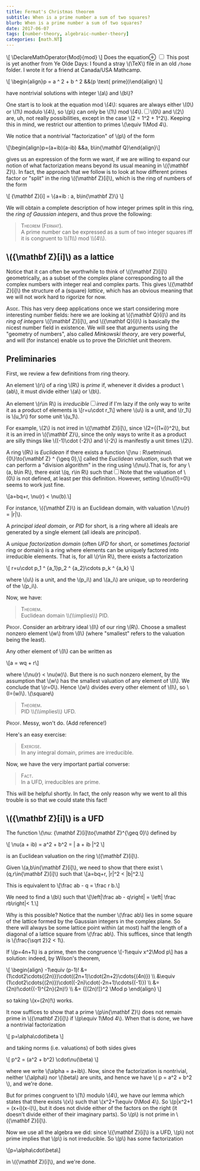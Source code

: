 ```yaml
---
title: Fermat's Christmas theorem
subtitle: When is a prime number a sum of two squares?
blurb: When is a prime number a sum of two squares?
date: 2017-06-07
tags: [number-theory, algebraic-number-theory]
categories: [math.NT]
---
```




\\[ \\DeclareMathOperator{Mod}{mod} \\]
Does the equation<label for="mn-demo" class="margin-toggle">&#8853;</label>
<input type="checkbox" id="mn-demo" class="margin-toggle"/>
<span class="marginnote">This post is yet another from Ye Olde Days: I found a stray \\(\\TeX\\) file in an old `/home` folder. I wrote it for a friend at Canada/USA Mathcamp.</span></span>


\\[ \\begin{align}p = a ^ 2 + b ^ 2 &&(p \\text{ prime})\\end{align} \\]

have nontrivial solutions with integer \\(a\\) and \\(b\\)?

One start is to look at the equation mod \\(4\\): squares are always either \\(0\\) or 
\\(1\\) modulo \\(4\\), so \\(p\\) can only be \\(1\\) mod \\(4\\).<label for="sn-demo" class="margin-toggle sidenote-number"></label><input type="checkbox" id="sn-demo" class="margin-toggle"/><span class=sidenote>\\(0\\) and \\(2\\) are, uh, not really possibilities, except in the case \\(2 = 1^2 + 1^2\\).</span> Keeping this in mind, we restrict our attention to primes \\(\\equiv 1\\Mod 4\\).

We notice that a nontrivial "factorization" of \\(p\\) of the form

\\[\\begin{align}p=(a+ib)(a-ib) &&a, b\\in{\\mathbf Q}\\end{align}\\]

gives us an expression of the form we want, if we are willing to expand our
notion of what factorization means beyond its usual meaning in \\({\\mathbf Z}\\).
In fact, the approach that we follow
is to look at how different primes factor or "split" in the ring \\({\\mathbf Z}[i]\\),
which is the ring of numbers of the form

\\[ {\\mathbf Z}[i] = \\{a+ib : a, b\\in{\\mathbf Z}\\} \\]

We will obtain a complete description of how integer primes split in this ring, the
*ring of Gaussian integers*, and thus prove the following:

<blockquote>
<span style="font-variant:small-caps">Theorem (Fermat).</span><br>
A prime number can be expressed as a sum of two integer squares iff it is congruent to \\(1\\) mod \\(4\\).
</blockquote>

## \\({\\mathbf Z}[i]\\) as a lattice

Notice that it can often be worthwhile to think of \\({\\mathbf Z}[i]\\) geometrically, as a
subset of the complex plane corresponding to all the complex numbers with
integer real and complex parts. This gives \\({\\mathbf Z}[i]\\) the structure of a (square)
*lattice*, which has an obvious meaning that we will not work hard to
rigorize for now. 

<!-- Low-effort picture: -->
<!-- \\begin{tikzpicture} -->
<!-- \\begin{scope} -->
<!-- \\clip (-5,-5) rectangle (4cm,4cm); % Clips the picture... -->
<!-- \\draw[style=help lines,dashed] (-14,-14) grid[step=2cm] (14,14); % Draws a grid in the new coordinates. -->
<!-- \\foreach \\x in {-7,-6,...,7}{                           % Two indices running over each -->
<!--     \\foreach \\y in {-7,-6,...,7}{                       % node on the grid we have drawn -->
<!--     \\node[draw,circle,inner sep=2pt,fill] at (2*\\x,2*\\y) {}; % Places a dot at those points -->
<!--     } -->
<!-- } -->
<!-- \\end{scope} -->
<!-- \\end{tikzpicture} -->

<span style="font-variant:small-caps;">Aside</span>. This has very deep applications once we start considering more interesting number fields:
here we are looking at \\({\\mathbf Q}(i)\\) and its *ring of integers* \\({\\mathbf Z}[i]\\), and
\\({\\mathbf Q}(i)\\) is basically the nicest number field in existence. We will see that
arguments using the "geometry of numbers", also called *Minkowski theory*, are very powerful, and will (for instance) enable us to prove the
Dirichlet unit theorem.

## Preliminaries

First, we review a few definitions from ring theory.

<!-- \\begin{defn} -->
  An element \\(r\\) of a ring \\(R\\) is *prime* if, whenever it divides a
  product \\(ab\\), it must divide either \\(a\\) or \\(b\\).
<!-- \\end{defn} -->

<!-- \\begin{defn} -->
  An element \\(r\\in R\\) is *irreducible*<label for="sn-demo" class="margin-toggle sidenote-number"></label><input type="checkbox" id="sn-demo" class="margin-toggle"/><span class=sidenote>*irred* if I'm lazy</span> if the only way to write it as a product of elements is
  \\[r=u\\cdot r_1\\]
  where \\(u\\) is a unit, and \\(r_1\\) is \\(u_1r\\) for some unit \\(u_1\\).
<!-- \\end{defn} -->

For example, \\(2\\) is not irred in \\({\\mathbf Z}[i]\\), since \\(2={(1+i)}^2\\), but it is an irred
in \\({\\mathbf Z}\\), since the only ways to write it as a product are silly things like
\\((-1)\\cdot (-2)\\) and \\(-2\\) is manifestly a unit times \\(2\\).

A ring \\(R\\) is *Euclidean* if there exists a function \\[\\nu : R\\setminus\\{0\\}\\to{\\mathbf Z} ^ {\\geq 0},\\] called the
*Euclidean valuation*, such that we can perform a "division algorithm" in
the ring using \\(\\nu\\).That is, for any \\(a, b\\in R\\), there exist \\(q, r\\in R\\) such that<label for="sn-demo" class="margin-toggle sidenote-number"></label><input type="checkbox" id="sn-demo" class="margin-toggle"/><span class=sidenote>Note that the valuation of \\(0\\) is not defined, at least per this definition. However, setting \\(\\nu(0)=0\\) seems to work just fine.</span>


\\[a=bq+r, \\nu(r) < \\nu(b).\\]

For instance, \\({\\mathbf Z}\\) is an Euclidean domain, with valuation \\(\\nu(r) = |r|\\).

A *principal ideal domain*, or *PID* for short, is a ring where
all ideals are generated by a single element (all ideals are *principal*).


A *unique factorization domain* (often *UFD* for short, or sometimes
*factorial* ring or domain) is a ring where elements can be uniquely
factored into irreducible elements. That is, for all \\(r\\in R\\), there exists a
factorization

\\[ r=u\\cdot p_1 ^ {a_1}p_2 ^ {a_2}\\cdots p_k ^ {a_k} \\]

where \\(u\\) is a unit, and the \\(p_i\\) and \\(a_i\\) are unique, up to reordering of
the \\(p_i\\).

Now, we have:

<blockquote>
<span style="font-variant:small-caps">Theorem</span>.<br>
Euclidean domain \\(\\implies\\) PID.
</blockquote>

<span style="font-variant:small-caps">Proof</span>.
Consider an arbitrary ideal \\(I\\) of our ring \\(R\\). Choose a smallest nonzero
element \\(w\\) from \\(I\\) (where "smallest" refers to the valuation being the least).

Any other element of \\(I\\) can be written as

\\[a = wq + r\\]

where \\(\\nu(r) < \\nu(w)\\). But there is no such nonzero element, by the
assumption that \\(w\\) has the smallest valuation of any element of \\(I\\). We
conclude that \\(r=0\\).
Hence \\(w\\) divides every other element of \\(I\\), so \\(I=(w)\\). \\(\\square\\)

<blockquote>
<span style="font-variant:small-caps">Theorem</span>.<br>
PID \\(\\implies\\) UFD.
</blockquote>

<span style="font-variant:small-caps">Proof</span>.
Messy, won't do. (Add reference!)

Here's an easy exercise:

<blockquote>
<span style="font-variant:small-caps">Exercise</span>.<br>
In any integral domain, primes are irreducible.
</blockquote>

Now, we have the very important partial converse:

<blockquote>
<span style="font-variant:small-caps">Fact</span>.<br>
In a UFD, irreducibles are prime.
</blockquote>

This will be helpful shortly. In fact, the only reason why we went to all this
trouble is so that we could state this fact!

## \\({\\mathbf Z}[i]\\) is a UFD

The function \\(\\nu: {\\mathbf Z}[i]\\to{\\mathbf Z}^{\\geq 0}\\) defined by 

\\[ \\nu(a + ib) = a^2 + b^2 = | a + ib |^2 \\]

is an Euclidean valuation on the ring \\({\\mathbf Z}[i]\\).

Given \\(a,b\\in{\\mathbf Z}[i]\\), we need to show that there exist \\(q,r\\in{\\mathbf Z}[i]\\) such that
\\[a=bq+r, |r|^2 < |b|^2.\\] 

This is equivalent to
\\[\\frac ab - q = \\frac r b.\\] 

We need to find a \\(b\\) such that
\\[\\left|\\frac ab - q\\right| = \\left| \\frac rb\\right|< 1.\\]

Why is this possible? Notice that the number \\(\\frac ab\\) lies in some square
of the lattice formed by the Gaussian integers in the complex plane. So there
will always be some lattice point within (at most) half the length of a
diagonal of a lattice square from \\(\\frac ab\\). This suffices, since that length
is \\(\\frac{\\sqrt 2}2 < 1\\).

If \\(p=4n+1\\) is a prime, then the congruence \\[-1\\equiv x^2\\Mod p\\] has a solution: 
indeed, by Wilson's theorem,

\\[
  \\begin{align}
    -1\\equiv (p-1)! &= (1\\cdot2\\cdots{(2n)})\\cdot((2n+1)\\cdot(2n+2)\\cdots{(4n)}) \\\\
                     &\\equiv (1\\cdot2\\cdots{(2n)})\\cdot((-2n)\\cdot(-2n+1)\\cdots{(-1)}) \\\\
                     &= (2n)!\\cdot{(-1)^{2n}(2n)!} \\\\
                     &= {[(2n)!]}^2 \\Mod p
  \\end{align}
\\]

so taking \\(x=(2n)!\\) works.

It now suffices to show that a prime \\(p\\in{\\mathbf Z}\\) does not remain prime in \\({\\mathbf Z}[i]\\) if
\\(p\\equiv 1\\Mod 4\\).
When that is done, we have a nontrivial factorization

\\[ p=\\alpha\\cdot\\beta \\]

and taking norms (i.e. valuations) of both sides gives

\\[ p^2 = (a^2 + b^2) \\cdot\\nu(\\beta) \\]

where we write \\(\\alpha = a+ib\\). Now, since the factorization is nontrivial,
neither \\(\\alpha\\) nor \\(\\beta\\) are units, and hence we have \\( p = a^2 + b^2 \\), and we're done.

But for primes congruent to \\(1\\) modulo \\(4\\), we have our lemma which
states that there exists \\(x\\) such that \\(x^2+1\\equiv 0\\Mod 4\\). So
\\(p|x^2+1 = (x+i)(x-i)\\), but it does not divide either of the factors on the
right (it doesn't divide either of their imaginary parts).
So \\(p\\) is not prime in \\({\\mathbf Z}[i]\\).

Now we use all the algebra we did: since \\({\\mathbf Z}[i]\\) is a UFD, \\(p\\) not prime
implies that \\(p\\) is not irreducible. So \\(p\\) has some factorization

\\[p=\\alpha\\cdot\\beta\\]

in \\({\\mathbf Z}[i]\\), and we're done.
